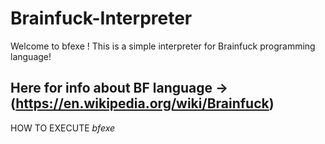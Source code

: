 # Brainfuck-Interpreter

Welcome to bfexe !
This is a simple interpreter for Brainfuck programming language!

Here for info about BF language -> (https://en.wikipedia.org/wiki/Brainfuck)
----------------------------------------------------------------------------------------------
HOW TO EXECUTE *bfexe*

